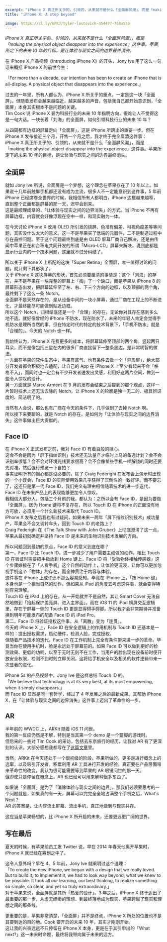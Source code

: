 ```yaml
---
excerpt: "iPhone X 真正所关乎的、引领的，从来就不是什么「全面屏风潮」，而是「making the physical object disappear into the experience」这件事。苹果所定下的未来 10 年的目标，是让体验与现实之间的边界最终消失。"
title: "iPhone X: A step beyond"

image: https://cl.ly/oPRJ/tyler-lastovich-454477-768x576
---
```



_iPhone X 真正所关乎的、引领的，从来就不是什么「全面屏风潮」，而是「making the physical object disappear into the experience」这件事。苹果所定下的未来 10 年的目标，是让体验与现实之间的边界最终消失。_

在 iPhone X 产品视频《Introducing iPhone X》的开头，Jony Ive 用了这么一句话来概括 iPhone X 的前世今生：

「For more than a decade, our intention has been to create an iPhone that is all-display. A physical object that disappears into the experience.」

过去的一年里，所有人都认为，iPhone X 所关乎的重点，一定是这一块「全面屏」。但随着发布会越来越临近，越来越多的声音，包括我自己都开始意识到，「全面屏」本身其实根本不是问题的关键。  
Tim Cook 说 iPhone X 要为科技行业的未来 10 年指明方向，很难让人不觉得这是一句大话。一块长着「刘海」的全面屏，如何引领科技行业的未来 10 年？

从四周都有边框的屏幕走向「全面屏」，这是 iPhone 所跨出的重要一步。但在 iPhone X 发布接近三个月，开售一个月之后，我才终于完全厘清这件事：  
iPhone X 真正所关乎的、引领的，从来就不是什么「全面屏风潮」，而是「making the physical object disappear into the experience」这件事。苹果所定下的未来 10 年的目标，是让体验与现实之间的边界最终消失。

## 全面屏

就如 Jony Ive 所说，全面屏是一个梦想，这个理念在苹果存在了 10 年以上。如果说十几年前触屏手机都还没有成为主流，很多人不一定能意识到这件事，5 年前 iPhone 已经席卷全世界的时候，我相信所有人都明白，iPhone 边框越来越窄，直到整个正面都是屏幕的那一天，迟早会到来。  
这是最顺理成章的，「让体验与现实之间的边界消失」的方式。当 iPhone 不再有屏幕边框，内容就会好像浮现在空中一样，和现实融为一体。

在今天讨论 iPhone X 改用 OLED 所引发的烧屏、色准有偏差、可视角度差等等问题，其实没什么太大的意义。这一不是苹果买了低端的元器件，二不是制造过程中存在品控问题。至于这个问题最终到底是由 OLED 屏幕厂商自己解决，还是由传闻中苹果正在和台积电共同开发的所谓「Micro-LCD」屏幕来解决，说到底都是显示行业内的一个技术问题，这里就不过分纠结了。

所以关于 iPhone X 上所配的这块「Super Retina」全面屏，唯一值得讨论的问题，就只剩下其形状了。  
关于 iPhone X 这块屏幕的形状，首先必须要厘清的事情是：这个「刘海」的存在，并不是苹果在一块完整的屏幕上「掏」了一个缺口，而是苹果从 iPhone 8 的屏幕形态出发，把屏幕延伸至了左、右、下三个方向的边框，以及顶部的两个角，最终剩下了这么一条 Notch。  
全面屏不是天然存在的，是从设备中间的一块小屏幕，通过厂商在工程上的不断进化，才最终能尽可能做到贴近边框。  
所以这个 Notch，归根结底还是一个「合理」的存在，无论你对其存在感到多么地不适。就好像曾经的 iPhone 不防水，现在防水了，未来的年轻人肯定会觉得手机防水是理所当然的事，但在特定时代的特定的技术背景下，「手机不防水」就是「合理的」。今天的 Notch 也一样。

我始终认为，iPhone X 花费更多的成本，将屏幕延伸至顶部的两个角，竖起两只耳朵，而不是像包括三星在内的很多厂商直接留下一整条黑边，是非常明智的做法。  
一方面在苹果的软件生态中，苹果有底气、也有条件去做一个「异形屏」，绝大部分开发者都会积极地去适配，让自己的 App 在 iPhone X 上至少看起来不会「格格不入」，而同时也一定会有不少开发者迸发出灵感，利用好这两片空间，做到一些令人惊叹的设计。  
另一方面就是 Marco Arment 在 9 月的发布会结束之后提到的那个观点，这样一片暂时技术上还无法去除的 Notch，让 iPhone X 的轮廓是独一无二的、极具辨识度的、简洁明了的。

当然有人会说，那么也有厂商在今天的条件下，几乎做到了去掉 Notch 啊。  
所以接下来要聊的，就是 Notch 的存在，是如何为「让体验与现实之间的边界消失」这件事做出巨大贡献的。

## Face ID

在 iPhone X 正式发布之前，我对 Face ID 有着百般的担心。  
这会不会是因为「屏下指纹识别」技术还无法量产才临时上马的备选计划？会不会识别率很低？会不会对环境光线要求很高？会不会像某些手机一样解锁的同时还要先对准，然后强行预览一下自拍？  
事实证明所有的担心都是没必要的，除了 Craig Federighi 在发布会上演示时出现的一个小误会，Face ID 的实际使用效果几乎获得了压倒性的一致好评。而不要忘了，这还只是第一代 Face ID，我们完全有理由相信随着技术的进一步迭代，Face ID 在未来产品上的表现能够更加令人惊叹。  
我相信大部分人，包括三个月前的我，都认为：之所以会有 Face ID，是因为要做「全面屏」。因为 Home 键将不复存在，所以 Touch ID 在 iPhone 的正面没有地方可放，必须用一个什么新技术来取代 Touch ID。  
iPhone X 发布之后我也有过疑问，如果未来一两年「屏下指纹识别技术」成功量产，苹果会不会又调转车头，回到 Touch ID 的老路上？  
Craig Federighi 在《The Talk Show with John Gruber》上彻底澄清了这一点，苹果从最初就确定并坚持 Face ID 是未来的生物识别技术发展的方向。

所以问题回到最初的原点，Face ID 的意义到底在哪？  
第一，Face ID 比 Touch ID，进一步减少了用户需要主动做的动作。相比 Touch ID 在验证时需要把手指放到 Home 键上，Face ID 将「受验物体接触传感器」这个步骤嫁接在了「人看手机」这个自然的动作上，让体验更沉浸，让你可以更加忽视手机这个「物体」的存在，而全神贯注于内容与体验。  
这件事在 iPhone 上或许还不那么容易感知。毕竟在 iPhone 上，「按 Home 键」本身也是一个相当自然的动作。但如果从 iPad 的角度去考虑这件事，就会变得特别容易理解。  
Touch ID 在 iPad 上的存在，从一开始就并不是自然，其让 Smart Cover 无法自然地做到「抬起保护盖亮屏、进入主界面」。而在 iOS 11 的 iPad 横屏交互逻辑里，存在于屏幕一侧的 Touch ID 更是显得碍手碍脚。所以我才会非常期待并准备换到明年可能发布的配备 Face ID 的 iPad Pro。  
第二，Face ID 将验证授权这件事，从「离散」变为「连贯」。  
今天的 iPhone X 上，Face ID 在安全逻辑上的作用机制与 Touch ID 还基本是一样的：提出授权需求，启动硬件，检测人脸，完成授权。  
但随着产品技术的迭代，Face ID 在工作机制上完全有条件带来进一步的革命。毕竟当你在使用手机时，脸是永远处于屏幕前的。如果 Face ID 可以做到更好的检测效果、更低的功耗，以至于无时无刻不在工作，当用户的脸出现在设备前时便开放安全权限，检测不到时则立即关闭，这将给手机安全以及相关的软件逻辑带来一次显著的进化。

iPhone 5s 的产品视频中，Jony Ive 是这样总结 Touch ID 的。  
「We believe that technology is at its very best, at its most empowering, when it simply disappears.」  
而 Face ID 显然是同一套哲学，经过了 4 年发展之后的最新成果。其帮助 iPhone X，在「让体验与现实之间的边界消失」这件事上迈出了革命性的一步。

## AR

半年前的 WWDC 上，ARKit 随着 iOS 11 问世。  
我的第一反应仍然是不解，特别是当其第一个 demo 是一个蹩脚的游戏时。  
但后来的一些对 Tim Cook 的采访，包括去东京旅行的经历，让我对 AR 有了更深刻的认识。大部分感想我都写在了[这篇文章](https://jesor.me/2017/tokyo-ar-publicspace/)里。

当然，ARKit 在今天还处于一个很初级的阶段，苹果所做的，更多是进行概念上的选窜，以及吸引开发者，积累利用 AR 工具进行开发的经验。真正要在产品层面带来革命性的改变，我认为很可能需要等到苹果的 AR 眼镜问世的那一天。  
但即使只是停留在概念上，AR 也已经可以用来解释很多东西了。

如果说「全面屏」是为了「消除体验与现实之间的边界」，那我们必须要思考的一个问题就是，如果真的有一天，屏幕可以完完全全地占满整个手机之后，What's Next？  
AR 的答案是，让内容流出屏幕、流出手机，真正地做到与现实共存。

这应当是苹果畅想的，比 iPhone X 所开启的未来，还要更远更广阔的世界。

## 写在最后

夏天的时候，有苹果前员工发 Twitter 说，早在 2014 年春天他离开苹果时，iPhone X 就已经在筹划之中了。

这令人意外吗？早在 4、5 年前，Jony Ive 就阐明过这个道理：  
「To create the new iPhone, we began with a design that we really loved. But to build it, to implement it, we had to look way beyond, what we knew to be possible. It took all our learning, our best thinking, to realize something so simple, so clear, and yet so truly extraordinary.」  
对于苹果来说，全面屏就是其所「热爱的设计」。3 年之后，iPhone X 终于迈出了最重要的那一步，从虚无缥缈的理想、到最终落地成为现实，苹果跨越了现实和理想之间的那条线。

更重要的是，苹果非常清楚，「全面屏」并不是终点，iPhone X 所处的位置也不是其要到达的目的地。Cook 要开启的未来 10 年，其实才刚刚开始。  
这让我的兴奋远远不只停留在 iPhone X 本身，更是在于其引申出的「What next?」这一未来时命题，最终将我带向属于未来的远方。